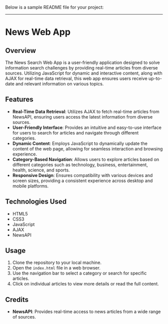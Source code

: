 Below is a sample README file for your project:

---

# News Web App

## Overview
The News Search Web App is a user-friendly application designed to solve information search challenges by providing real-time articles from diverse sources. Utilizing JavaScript for dynamic and interactive content, along with AJAX for real-time data retrieval, this web app ensures users receive up-to-date and relevant information on various topics.

## Features
- **Real-Time Data Retrieval**: Utilizes AJAX to fetch real-time articles from NewsAPI, ensuring users access the latest information from diverse sources.
- **User-Friendly Interface**: Provides an intuitive and easy-to-use interface for users to search for articles and navigate through different categories.
- **Dynamic Content**: Employs JavaScript to dynamically update the content of the web page, allowing for seamless interaction and browsing experience.
- **Category-Based Navigation**: Allows users to explore articles based on different categories such as technology, business, entertainment, health, science, and sports.
- **Responsive Design**: Ensures compatibility with various devices and screen sizes, providing a consistent experience across desktop and mobile platforms.

## Technologies Used
- HTML5
- CSS3
- JavaScript
- AJAX
- NewsAPI

## Usage
1. Clone the repository to your local machine.
2. Open the `index.html` file in a web browser.
3. Use the navigation bar to select a category or search for specific articles.
4. Click on individual articles to view more details or read the full content.

## Credits
- **NewsAPI**: Provides real-time access to news articles from a wide range of sources.

